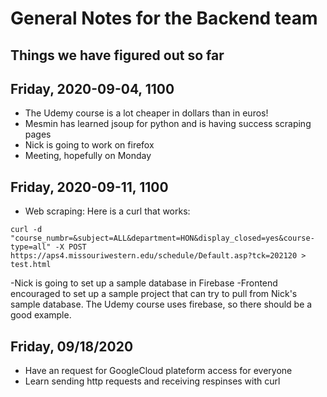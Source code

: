 # General Notes for the Backend team

## Things we have figured out so far

## Friday, 2020-09-04, 1100

- The Udemy course is a lot cheaper in dollars than in euros!
- Mesmin has learned jsoup for python and is having success scraping pages
- Nick is going to work on firefox
- Meeting, hopefully on Monday

## Friday, 2020-09-11, 1100

- Web scraping:  Here is a curl that works:

```text
curl -d "course_numbr=&subject=ALL&department=HON&display_closed=yes&course-type=all" -X POST  https://aps4.missouriwestern.edu/schedule/Default.asp?tck=202120 > test.html
```

-Nick is going to set up a sample database in Firebase
-Frontend encouraged to set up a sample project that can try to pull from Nick's sample database.  The Udemy course uses firebase, so there should be a good example.

## Friday, 09/18/2020

- Have an request for GoogleCloud plateform access for everyone
- Learn sending http requests and receiving respinses with curl

